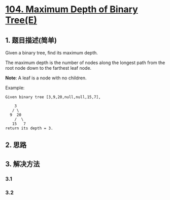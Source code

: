 # [104. Maximum Depth of Binary Tree(E)](https://leetcode-cn.com/problems/maximum-depth-of-binary-tree/)

## 1. 题目描述(简单)

Given a binary tree, find its maximum depth.

The maximum depth is the number of nodes along the longest path from the root node down to the farthest leaf node.

**Note**: A leaf is a node with no children.

Example:
```
Given binary tree [3,9,20,null,null,15,7],

    3
   / \
  9  20
    /  \
   15   7
return its depth = 3.
```


## 2. 思路

## 3. 解决方法

### 3.1



### 3.2

